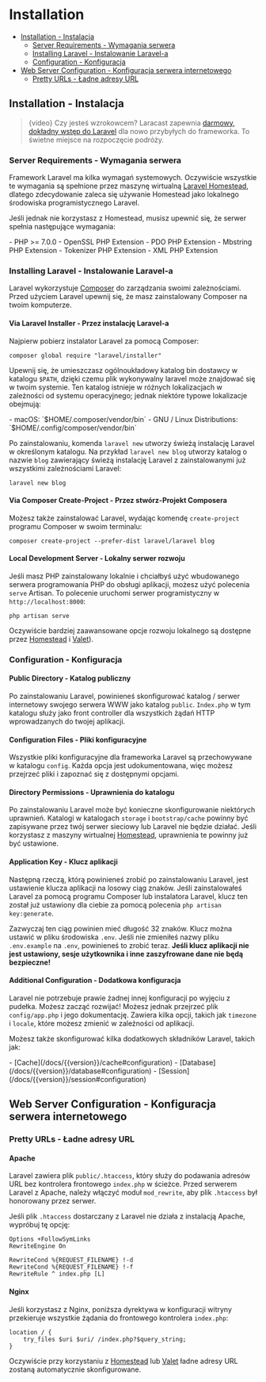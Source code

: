 # Installation

- [Installation - Instalacja](#installation)
    - [Server Requirements - Wymagania serwera](#server-requirements)
    - [Installing Laravel - Instalowanie Laravel-a](#installing-laravel)
    - [Configuration - Konfiguracja](#configuration)
- [Web Server Configuration - Konfiguracja serwera internetowego](#web-server-configuration)
    - [Pretty URLs - Ładne adresy URL](#pretty-urls)

<a name="installation"></a>
## Installation - Instalacja

> {video} Czy jesteś wzrokowcem? Laracast zapewnia [darmowy, dokładny wstęp do Laravel](http://laravelfromscratch.com) dla nowo przybyłych do frameworka. To świetne miejsce na rozpoczęcie podróży.

<a name="server-requirements"></a>
### Server Requirements - Wymagania serwera

Framework Laravel ma kilka wymagań systemowych. Oczywiście wszystkie te wymagania są spełnione przez maszynę wirtualną [Laravel Homestead](/docs/{{version}}/homestead), dlatego zdecydowanie zaleca się używanie Homestead jako lokalnego środowiska programistycznego Laravel.

Jeśli jednak nie korzystasz z Homestead, musisz upewnić się, że serwer spełnia następujące wymagania:

<div class="content-list" markdown="1">
- PHP >= 7.0.0
- OpenSSL PHP Extension
- PDO PHP Extension
- Mbstring PHP Extension
- Tokenizer PHP Extension
- XML PHP Extension
</div>

<a name="installing-laravel"></a>
### Installing Laravel - Instalowanie Laravel-a

Laravel wykorzystuje [Composer](https://getcomposer.org) do zarządzania swoimi zależnościami. Przed użyciem Laravel upewnij się, że masz zainstalowany Composer na twoim komputerze.

#### Via Laravel Installer - Przez instalację Laravel-a

Najpierw pobierz instalator Laravel za pomocą Composer:

    composer global require "laravel/installer"

Upewnij się, że umieszczasz ogólnoukładowy katalog bin dostawcy w katalogu `$PATH`, dzięki czemu plik wykonywalny laravel może znajdować się w twoim systemie. Ten katalog istnieje w różnych lokalizacjach w zależności od systemu operacyjnego; jednak niektóre typowe lokalizacje obejmują:

<div class="content-list" markdown="1">
- macOS: `$HOME/.composer/vendor/bin`
- GNU / Linux Distributions: `$HOME/.config/composer/vendor/bin`
</div>

Po zainstalowaniu, komenda `laravel new` utworzy świeżą instalację Laravel w określonym katalogu. Na przykład `laravel new blog` utworzy katalog o nazwie `blog` zawierający świeżą instalację Laravel z zainstalowanymi już wszystkimi zależnościami Laravel:

    laravel new blog

#### Via Composer Create-Project - Przez stwórz-Projekt Composera

Możesz także zainstalować Laravel, wydając komendę `create-project` programu Composer w swoim terminalu:

    composer create-project --prefer-dist laravel/laravel blog

#### Local Development Server - Lokalny serwer rozwoju

Jeśli masz PHP zainstalowany lokalnie i chciałbyś użyć wbudowanego serwera programowania PHP do obsługi aplikacji, możesz użyć polecenia `serve` Artisan. To polecenie uruchomi serwer programistyczny w `http://localhost:8000`:

    php artisan serve

Oczywiście bardziej zaawansowane opcje rozwoju lokalnego są dostępne przez [Homestead](/docs/{{version}}/homestead) i [Valet](/docs/{{version}}/valet)).

<a name="configuration"></a>
### Configuration - Konfiguracja

#### Public Directory - Katalog publiczny

Po zainstalowaniu Laravel, powinieneś skonfigurować katalog / serwer internetowy swojego serwera WWW jako katalog `public`. `Index.php` w tym katalogu służy jako front controller dla wszystkich żądań HTTP wprowadzanych do twojej aplikacji.

#### Configuration Files - Pliki konfiguracyjne

Wszystkie pliki konfiguracyjne dla frameworka Laravel są przechowywane w katalogu `config`. Każda opcja jest udokumentowana, więc możesz przejrzeć pliki i zapoznać się z dostępnymi opcjami.

#### Directory Permissions - Uprawnienia do katalogu

Po zainstalowaniu Laravel może być konieczne skonfigurowanie niektórych uprawnień. Katalogi w katalogach `storage` i `bootstrap/cache` powinny być zapisywane przez twój serwer sieciowy lub Laravel nie będzie działać. Jeśli korzystasz z maszyny wirtualnej [Homestead](/docs/{{version}}/homestead), uprawnienia te powinny już być ustawione.

#### Application Key - Klucz aplikacji

Następną rzeczą, którą powinieneś zrobić po zainstalowaniu Laravel, jest ustawienie klucza aplikacji na losowy ciąg znaków. Jeśli zainstalowałeś Laravel za pomocą programu Composer lub instalatora Laravel, klucz ten został już ustawiony dla ciebie za pomocą polecenia `php artisan key:generate`.

Zazwyczaj ten ciąg powinien mieć długość 32 znaków. Klucz można ustawić w pliku środowiska `.env`. Jeśli nie zmieniłeś nazwy pliku `.env.example` na `.env`, powinieneś to zrobić teraz. **Jeśli klucz aplikacji nie jest ustawiony, sesje użytkownika i inne zaszyfrowane dane nie będą bezpieczne!**

#### Additional Configuration - Dodatkowa konfiguracja

Laravel nie potrzebuje prawie żadnej innej konfiguracji po wyjęciu z pudełka. Możesz zacząć rozwijać! Możesz jednak przejrzeć plik `config/app.php` i jego dokumentację. Zawiera kilka opcji, takich jak `timezone` i `locale`, które możesz zmienić w zależności od aplikacji.

Możesz także skonfigurować kilka dodatkowych składników Laravel, takich jak:

<div class="content-list" markdown="1">
- [Cache](/docs/{{version}}/cache#configuration)
- [Database](/docs/{{version}}/database#configuration)
- [Session](/docs/{{version}}/session#configuration)
</div>

<a name="web-server-configuration"></a>
## Web Server Configuration - Konfiguracja serwera internetowego

<a name="pretty-urls"></a>
### Pretty URLs - Ładne adresy URL

#### Apache

Laravel zawiera plik `public/.htaccess`, który służy do podawania adresów URL bez kontrolera frontowego `index.php` w ścieżce. Przed serwerem Laravel z Apache, należy włączyć moduł `mod_rewrite`, aby plik `.htaccess` był honorowany przez serwer.

Jeśli plik `.htaccess` dostarczany z Laravel nie działa z instalacją Apache, wypróbuj tę opcję:

    Options +FollowSymLinks
    RewriteEngine On

    RewriteCond %{REQUEST_FILENAME} !-d
    RewriteCond %{REQUEST_FILENAME} !-f
    RewriteRule ^ index.php [L]

#### Nginx

Jeśli korzystasz z Nginx, poniższa dyrektywa w konfiguracji witryny przekieruje wszystkie żądania do frontowego kontrolera `index.php`:

    location / {
        try_files $uri $uri/ /index.php?$query_string;
    }

Oczywiście przy korzystaniu z [Homestead](/docs/{{version}}/homestead) lub [Valet](/docs/{{version}}/valet) ładne adresy URL zostaną automatycznie skonfigurowane.

